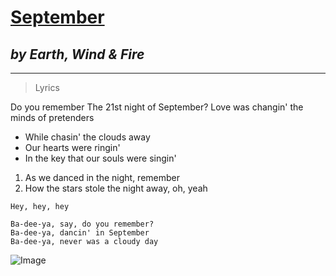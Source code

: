 # **[September](https://genius.com/Earth-wind-and-fire-september-lyrics)**
## *by Earth, Wind & Fire*

---

> Lyrics

Do you remember
The 21st night of September?
Love was changin' the minds of pretenders
- While chasin' the clouds away
- Our hearts were ringin'
- In the key that our souls were singin'
1) As we danced in the night, remember
2) How the stars stole the night away, oh, yeah

`Hey, hey, hey`
```
Ba-dee-ya, say, do you remember?
Ba-dee-ya, dancin' in September
Ba-dee-ya, never was a cloudy day
```

![Image](https://t2.genius.com/unsafe/655x655/https%3A%2F%2Fimages.genius.com%2Fb680e9bcd6301c41196eb7f59f8326ab.1000x1000x1.png)
